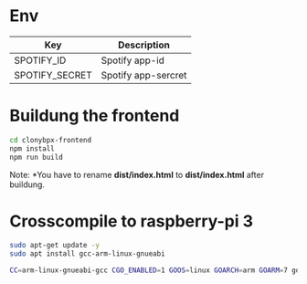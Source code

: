 # Env

| Key | Description |
| --- | --- |
| SPOTIFY_ID | Spotify app-id |
| SPOTIFY_SECRET | Spotify app-sercret |

# Buildung the frontend
```bash
cd clonybpx-frontend
npm install
npm run build
```

Note: *You have to rename **dist/index.html** to **dist/index.html** after buildung. 

# Crosscompile to raspberry-pi 3
```bash
sudo apt-get update -y
sudo apt install gcc-arm-linux-gnueabi

CC=arm-linux-gnueabi-gcc CGO_ENABLED=1 GOOS=linux GOARCH=arm GOARM=7 go build -ldflags="-extldflags=-static" -tags sqlite_omit_load_extension . 
```